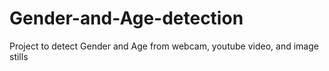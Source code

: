 # Gender-and-Age-detection
Project to detect Gender and Age from webcam, youtube video, and image stills
